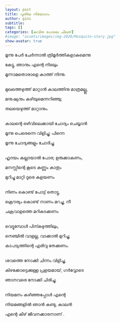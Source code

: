 ```yaml
---
layout: post
title: പുതിയ നിയോഗം
author: gini
subtitle: 
tags: []
categories: [കവിത പോലെ ചിലത്]
#image: "assets/images/img-2020/Mosquito-story.jpg"
show-avatar: true
---
```


മൂന്നു പേര്‍ ചേര്‍ന്നാല്‍ ത്രിമൂര്‍ത്തികളാകുമെന്നു 

കേട്ടു, ഞാനും എന്റെ നിഴലും

മൂന്നാമതൊരാളെ  കാത്ത് നിന്നു.

<br>
മുഖത്തെഴുത്ത്‌ മാറ്റാന്‍ കാലത്തിനു മാത്രമല്ല്ല,

മനുഷ്യനും കഴിയുമെന്നറിഞ്ഞു;

തലയെഴുത്ത് മാറ്റാനും.

<br>
കാലന്റെ ഒഴിവിലെക്കായി ചോദ്യം ചെയ്യാന്‍ 

മൂന്നു പെരെന്നെ വിളിച്ചു; പിന്നെ

മൂന്നു ചോദ്യങ്ങളും ചോദിച്ചു.

<br>
ഹൃദയം കല്ലായാല്‍ പോര; ഉരുക്കാകണം,

മനസ്സിന്റെ കൂടെ കണ്ണും കാതും 

മുറിച്ചു മാറ്റി ദൂരെ കളയണം

<br>
നിണം കൊണ്ട് പോട്ട്‌ തൊട്ടു,

ക്രൌര്യം കൊണ്ട് നാണം മറച്ചു, നീ

ചക്രവാളത്തെ മറികടക്കണം

<br>
വെട്ടുമ്പോള്‍ പിന്കഴുത്തിലും,

നെഞ്ചില്‍ വാളല്ല, വാക്കാല്‍ മുറിച്ചു,

കാപട്യത്തിന്റെ എരിവു തേക്കണം.

<br>
ശവത്തെ നോക്കി ചിന്നം വിളിച്ചു,

കിഴക്കോട്ടെക്കുള്ള പ്രളയമായ്, ഗര്‍വ്വോടെ 

ഞാനവരെ നോക്കി ചിരിച്ചു.

<br>
നിയമനം കഴിഞ്ഞപ്പോള്‍ എന്റെ 

നിയമങ്ങളില്‍ ഞാന്‍ കണ്ടു, കാലന്‍

എന്റെ കീഴ് ജീവനക്കാരനാണ് .